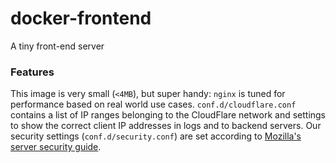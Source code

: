 # docker-frontend
A tiny front-end server

### Features

This image is very small (`<4MB`), but super handy: `nginx` is tuned for
performance based on real world use cases. `conf.d/cloudflare.conf`
contains a list of IP ranges belonging to the CloudFlare network and
settings to show the correct client IP addresses in logs and to backend
servers. Our security settings (`conf.d/security.conf`) are set according
to [Mozilla's server security guide][server-security].

[server-security]: https://wiki.mozilla.org/Security/Server_Side_TLS

